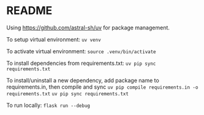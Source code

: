 # README

Using https://github.com/astral-sh/uv for package management.

To setup virtual environment:
`uv venv`

To activate virtual environment:
`source .venv/bin/activate`

To install dependencies from requirements.txt:
`uv pip sync requirements.txt`

To install/uninstall a new dependency, add package name to requirements.in, then compile and sync
`uv pip compile requirements.in -o requirements.txt`
`uv pip sync requirements.txt`

To run locally:
`flask run --debug`
